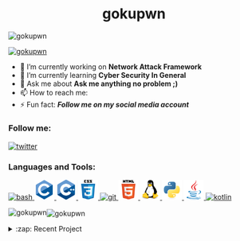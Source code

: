 <h1 align="center">gokupwn</h1>

<p align="left"> <img src="https://komarev.com/ghpvc/?username=gokupwn&label=Profile%20views&color=1c1c1c&style=flat" alt="gokupwn" /> </p>
<p align="left"> <a href="https://github.com/ryo-ma/github-profile-trophy"><img src="https://github-profile-trophy.vercel.app/?username=gokupwn&theme=dracula&row=1&column=5" alt="gokupwn" /></a> </p>

- 🔭 I’m currently working on **Network Attack Framework**
- 🌱 I’m currently learning **Cyber Security In General**
- 💬 Ask me about **Ask me anything no problem ;)**
- 📫 How to reach me: 
- ⚡ Fun fact: ***Follow me on  my social media account***


<h3 align="left">Follow me:</h3>
<p align="left">
<a href="#" target="blank"><img align="center" src="https://cdn.jsdelivr.net/npm/simple-icons@3.0.1/icons/twitter.svg" alt="twitter" height="30" width="40" /></a>
</p>

<h3 align="left">Languages and Tools:</h3>
<p align="left">
<a href="https://www.gnu.org/software/bash/" target="_blank"> <img src="https://www.vectorlogo.zone/logos/gnu_bash/gnu_bash-icon.svg" alt="bash" width="40" height="40"/> </a> 
<a href="https://www.cprogramming.com/" target="_blank"> <img src="https://raw.githubusercontent.com/devicons/devicon/master/icons/c/c-original.svg" alt="c" width="40" height="40"/> </a>
<a href="https://www.w3schools.com/cpp/" target="_blank"> <img src="https://raw.githubusercontent.com/devicons/devicon/master/icons/cplusplus/cplusplus-original.svg" alt="cplusplus" width="40" height="40"/> </a>
 <a href="https://www.w3schools.com/css/" target="_blank"> <img src="https://raw.githubusercontent.com/devicons/devicon/master/icons/css3/css3-original-wordmark.svg" alt="css3" width="40" height="40"/> </a>
<a href="https://git-scm.com/" target="_blank"> <img src="https://www.vectorlogo.zone/logos/git-scm/git-scm-icon.svg" alt="git" width="40" height="40"/> </a> 
<a href="https://www.w3.org/html/" target="_blank"> <img src="https://raw.githubusercontent.com/devicons/devicon/master/icons/html5/html5-original-wordmark.svg" alt="html5" width="40" height="40"/> </a> 
<a href="https://www.linux.org/" target="_blank"> <img src="https://raw.githubusercontent.com/devicons/devicon/master/icons/linux/linux-original.svg" alt="linux" width="40" height="40"/> </a> 
<a href="https://www.python.org" target="_blank"> <img src="https://raw.githubusercontent.com/devicons/devicon/master/icons/python/python-original.svg" alt="python" width="40 "height="40"/> </a>
<a href="https://www.java.com" target="_blank"> <img src="https://raw.githubusercontent.com/devicons/devicon/master/icons/java/java-original.svg" alt="java" width="40" height="40"/> </a>
<a href="https://kotlinlang.org" target="_blank"> <img src="https://www.vectorlogo.zone/logos/kotlinlang/kotlinlang-icon.svg" alt="kotlin" width="40" height="40"/> </a>
</p>
 
<p><img align="left" src="https://github-readme-stats.vercel.app/api/top-langs?username=gokupwn&show_icons=true&theme=dracula&hide_border=true&locale=en&layout=compact" alt="gokupwn" /></p>
<p><img align="center" src="https://github-readme-stats.vercel.app/api?username=gokupwn&show_icons=true&theme=dracula&hide_border=true" alt="gokupwn" /></p>


<details>
  <summary>:zap: Recent Project </summary>
  
<!--START_SECTION:activity-->
1. LocationVoiture [#locationvoiture](https://github.com/gokupwn/LocationVoitureWebApp.git)
2. Netdeath [#netdeath](https://github.com/gokupwn/netdeath.git)
3. Leaker [#Leaker](https://github.com/gokupwn/Leaker.git)
4. Method [#Method](https://github.com/gokupwn/Method.git)
5. Linux Privilege Escalation [#Privesc](https://github.com/gokupwn/LinuxPrivilegeEscalation.git)
<!--END_SECTION:activity-->

</details>

